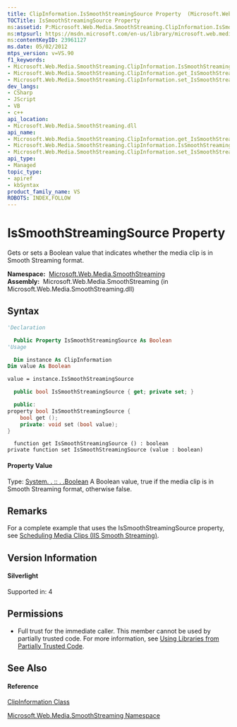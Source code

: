```yaml
---
title: ClipInformation.IsSmoothStreamingSource Property  (Microsoft.Web.Media.SmoothStreaming)
TOCTitle: IsSmoothStreamingSource Property
ms:assetid: P:Microsoft.Web.Media.SmoothStreaming.ClipInformation.IsSmoothStreamingSource
ms:mtpsurl: https://msdn.microsoft.com/en-us/library/microsoft.web.media.smoothstreaming.clipinformation.issmoothstreamingsource(v=VS.90)
ms:contentKeyID: 23961127
ms.date: 05/02/2012
mtps_version: v=VS.90
f1_keywords:
- Microsoft.Web.Media.SmoothStreaming.ClipInformation.IsSmoothStreamingSource
- Microsoft.Web.Media.SmoothStreaming.ClipInformation.get_IsSmoothStreamingSource
- Microsoft.Web.Media.SmoothStreaming.ClipInformation.set_IsSmoothStreamingSource
dev_langs:
- CSharp
- JScript
- VB
- c++
api_location:
- Microsoft.Web.Media.SmoothStreaming.dll
api_name:
- Microsoft.Web.Media.SmoothStreaming.ClipInformation.get_IsSmoothStreamingSource
- Microsoft.Web.Media.SmoothStreaming.ClipInformation.IsSmoothStreamingSource
- Microsoft.Web.Media.SmoothStreaming.ClipInformation.set_IsSmoothStreamingSource
api_type:
- Managed
topic_type:
- apiref
- kbSyntax
product_family_name: VS
ROBOTS: INDEX,FOLLOW
---
```


# IsSmoothStreamingSource Property

Gets or sets a Boolean value that indicates whether the media clip is in Smooth Streaming format.

**Namespace:**  [Microsoft.Web.Media.SmoothStreaming](microsoft-web-media-smoothstreaming-namespace_1.md)  
**Assembly:**  Microsoft.Web.Media.SmoothStreaming (in Microsoft.Web.Media.SmoothStreaming.dll)

## Syntax

``` vb
'Declaration

  Public Property IsSmoothStreamingSource As Boolean
'Usage

  Dim instance As ClipInformation
Dim value As Boolean

value = instance.IsSmoothStreamingSource
```

``` csharp
  public bool IsSmoothStreamingSource { get; private set; }
```

``` c++
  public:
property bool IsSmoothStreamingSource {
    bool get ();
    private: void set (bool value);
}
```

``` jscript
  function get IsSmoothStreamingSource () : boolean
private function set IsSmoothStreamingSource (value : boolean)
```

#### Property Value

Type: [System. . :: . .Boolean](https://msdn.microsoft.com/en-us/library/a28wyd50\(v=vs.90\))  
A Boolean value, true if the media clip is in Smooth Streaming format, otherwise false.  

## Remarks

For a complete example that uses the IsSmoothStreamingSource property, see [Scheduling Media Clips (IIS Smooth Streaming)](scheduling-media-clips.md).

## Version Information

#### Silverlight

Supported in: 4  

## Permissions

  - Full trust for the immediate caller. This member cannot be used by partially trusted code. For more information, see [Using Libraries from Partially Trusted Code](https://msdn.microsoft.com/en-us/library/8skskf63\(v=vs.90\)).

## See Also

#### Reference

[ClipInformation Class](clipinformation-class-microsoft-web-media-smoothstreaming_1.md)

[Microsoft.Web.Media.SmoothStreaming Namespace](microsoft-web-media-smoothstreaming-namespace_1.md)

